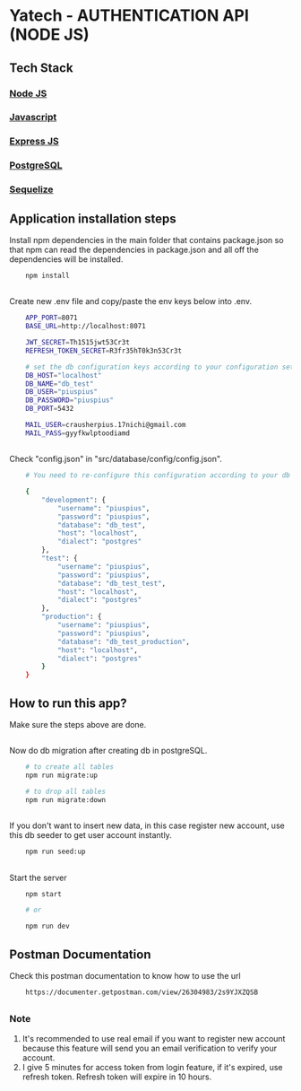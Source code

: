# Yatech - AUTHENTICATION API (NODE JS)
##

## Tech Stack
### [Node JS](https://nodejs.org/en/about)
### [Javascript](https://devdocs.io/javascript/)
### [Express JS](https://expressjs.com/)
### [PostgreSQL](https://www.postgresql.org/)
### [Sequelize](https://sequelize.org/)

##
## Application installation steps
Install npm dependencies in the main folder that contains package.json so that npm can read the dependencies in package.json and all off the dependencies will be installed.
``` bash
    npm install
``` 
##

Create new .env file and copy/paste the env keys below into .env.
``` bash
    APP_PORT=8071
    BASE_URL=http://localhost:8071

    JWT_SECRET=Th1515jwt53Cr3t
    REFRESH_TOKEN_SECRET=R3fr35hT0k3n53Cr3t

    # set the db configuration keys according to your configuration set.
    DB_HOST="localhost"
    DB_NAME="db_test"
    DB_USER="piuspius"
    DB_PASSWORD="piuspius"
    DB_PORT=5432

    MAIL_USER=crausherpius.17nichi@gmail.com
    MAIL_PASS=gyyfkwlptoodiamd
```
##

Check "config.json" in "src/database/config/config.json".
``` bash
    # You need to re-configure this configuration according to your db configuration values in .env. Check the example below.

    {
        "development": {
            "username": "piuspius",
            "password": "piuspius",
            "database": "db_test",
            "host": "localhost",
            "dialect": "postgres"
        },
        "test": {
            "username": "piuspius",
            "password": "piuspius",
            "database": "db_test_test",
            "host": "localhost",
            "dialect": "postgres"
        },
        "production": {
            "username": "piuspius",
            "password": "piuspius",
            "database": "db_test_production",
            "host": "localhost",
            "dialect": "postgres"
        }
    }

```
##

## How to run this app?
Make sure the steps above are done.
##

Now do db migration after creating db in postgreSQL.
``` bash
    # to create all tables
    npm run migrate:up

    # to drop all tables
    npm run migrate:down
```
##

If you don't want to insert new data, in this case register new account, use this db seeder to get user account instantly. 
``` bash 
    npm run seed:up
```
##

Start the server
``` bash
    npm start

    # or 

    npm run dev
```
##

## Postman Documentation
Check this postman documentation to know how to use the url
``` bash
    https://documenter.getpostman.com/view/26304983/2s9YJXZQSB
```

##
##
### Note
1. It's recommended to use real email if you want to register new account because this feature will 
send you an email verification to verify your account.
2. I give 5 minutes for access token from login feature, if it's expired, use refresh token. Refresh token will expire in 10 hours. 